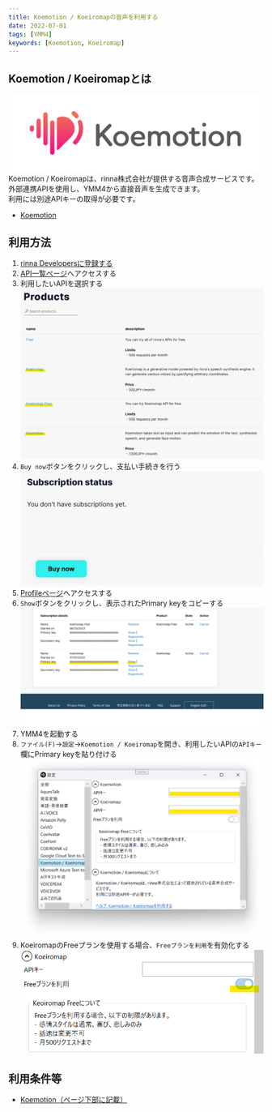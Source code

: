 ```yaml
---
title: Koemotion / Koeiromapの音声を利用する
date: 2022-07-01
tags: [YMM4]
keywords: [Koemotion, Koeiromap]
---
```

## Koemotion / Koeiromapとは
![スクリーンショット](Koemotion_1248.png)
Koemotion / Koeiromapは、rinna株式会社が提供する音声合成サービスです。  
外部連携APIを使用し、YMM4から直接音声を生成できます。  
利用には別途APIキーの取得が必要です。  
- [Koemotion](https://koemotion.rinna.co.jp/)

## 利用方法
1. [rinna Developersに登録する](https://developers.rinna.co.jp/signin)
1. [API一覧ページ](https://developers.rinna.co.jp/products)へアクセスする
1. 利用したいAPIを選択する
![スクリーンショット](Koemotion_1613.png)
1. `Buy now`ボタンをクリックし、支払い手続きを行う
![スクリーンショット](Koemotion_1842.png)
1. [Profileページ](https://developers.rinna.co.jp/profile)へアクセスする
1. `Show`ボタンをクリックし、表示されたPrimary keyをコピーする
![スクリーンショット](Koemotion_2224.png)
1. YMM4を起動する
1. `ファイル(F)`→`設定`→`Koemotion / Koeiromap`を開き、利用したいAPIの`APIキー`欄にPrimary keyを貼り付ける
![スクリーンショット](Koemotion_5037.png)
1. KoeiromapのFreeプランを使用する場合、`Freeプランを利用`を有効化する
![スクリーンショット](Koemotion_5213.png)

## 利用条件等
- [Koemotion（ページ下部に記載）](https://koemotion.rinna.co.jp/)
